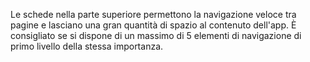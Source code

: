 ﻿Le schede nella parte superiore permettono la navigazione veloce tra pagine e lasciano una gran quantità di spazio al contenuto dell'app.
È consigliato se si dispone di un massimo di 5 elementi di navigazione di primo livello della stessa importanza.